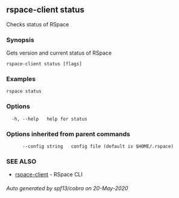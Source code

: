 ## rspace-client status

Checks status of RSpace

### Synopsis

Gets version and current status of RSpace

```
rspace-client status [flags]
```

### Examples

```
rspace status
```

### Options

```
  -h, --help   help for status
```

### Options inherited from parent commands

```
      --config string   config file (default is $HOME/.rspace)
```

### SEE ALSO

* [rspace-client](rspace-client.md)	 - RSpace CLI

###### Auto generated by spf13/cobra on 20-May-2020
